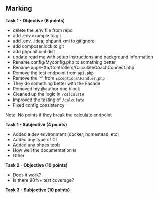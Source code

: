 ## Marking

__Task 1 - Objective (6 points)__

- delete the .env file from repo
- add .env.example to git
- add .env, .idea, phpunit.xml to gitignore
- add composer.lock to git
- add phpunit.xml.dist
- update read me with setup instructions and background information
- Rename config/Myconfig.php to something better
- Rename app/Http/Controllers/CalculateCoachConnect.php 
- Remove the test endpoint from `api.php`
- Remove the '*' from `Exceptions\Handler.php`
- They do something better with the Facade 
- Removed my @author doc block
- Cleaned up the logic in `/calculate`
- Improved the testing of `/calculate`
- Fixed config consistency

Note: No points if they break the calculate endpoint

__Task 1 - Subjective (4 points)__

- Added a dev environment (docker, homestead, etc)
- Added any type of CI
- Added any phpcs tools
- How well the documentation is
- Other

__Task 2 - Objective (10 points)__

- Does it work?
- Is there 90%+ test coverage?

__Task 3 - Subjective (10 points)__

